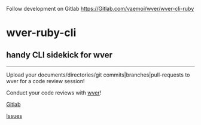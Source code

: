 
Follow development on Gitlab https://Gitlab.com/vaemoi/wver/wver-cli-ruby

# wver-ruby-cli
## handy CLI sidekick for wver

---

Upload your documents/directories/git commits|branches|pull-requests to wver for a code review session!

Conduct your code reviews with [wver](https://wver.vaemoi.co)!

[Gitlab](https://gitlab.com/vaemoi/wver/wver-cli-ruby)

[Issues](https://gitlab.com/vaemoi/wver/wver-cli-ruby/issues)
